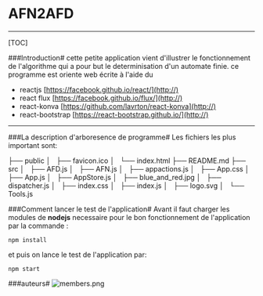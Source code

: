 

# AFN2AFD
-	-	-
[TOC]

###Introduction#
 cette petite application  vient d'illustrer le fonctionnement de l'algorithme qui a pour but le determinisation d'un automate finie. ce programme est oriente web écrite à l'aide du
* reactjs [https://facebook.github.io/react/](http://)
* react flux [https://facebook.github.io/flux/](http://)
* react-konva [https://github.com/lavrton/react-konva](http://)
* react-bootstrap [https://react-bootstrap.github.io/](http://)
*	*	*

###La description d'arboresence de programme#
Les fichiers les plus important sont:

├── public
│   ├── favicon.ico
│   └── index.html
├── README.md
├── src
│   ├── AFD.js
│   ├── AFN.js
│   ├── appactions.js
│   ├── App.css
│   ├── App.js
│   ├── AppStore.js
│   ├── blue_and_red.jpg
│   ├── dispatcher.js
│   ├── index.css
│   ├── index.js
│   ├── logo.svg
│   └── Tools.js

###Comment lancer le test de l'application#
Avant il faut charger les modules de **nodejs** necessaire pour le bon fonctionnement de l'application par la commande :
```
npm install

```
et puis on lance le test de l'application par:
```
npm start

```
###auteurs#
![members.png](http://)